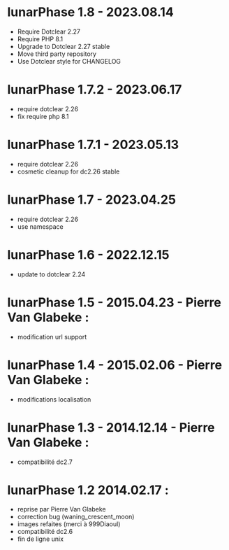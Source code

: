 lunarPhase 1.8 - 2023.08.14
===========================================================
* Require Dotclear 2.27
* Require PHP 8.1
* Upgrade to Dotclear 2.27 stable
* Move third party repository
* Use Dotclear style for CHANGELOG

lunarPhase 1.7.2 - 2023.06.17
===========================================================
* require dotclear 2.26
* fix require php 8.1

lunarPhase 1.7.1 - 2023.05.13
===========================================================
* require dotclear 2.26
* cosmetic cleanup for dc2.26 stable

lunarPhase 1.7 - 2023.04.25
===========================================================
* require dotclear 2.26
* use namespace

lunarPhase 1.6 - 2022.12.15
===========================================================
* update to dotclear 2.24

lunarPhase 1.5 - 2015.04.23 - Pierre Van Glabeke :
===========================================================
* modification url support

lunarPhase 1.4 - 2015.02.06 - Pierre Van Glabeke :
===========================================================
* modifications localisation

lunarPhase 1.3 - 2014.12.14 - Pierre Van Glabeke :
===========================================================
* compatibilité dc2.7

lunarPhase 1.2 2014.02.17 :
===========================================================
* reprise par Pierre Van Glabeke
* correction bug (waning_crescent_moon)
* images refaites (merci à 999Diaoul)
* compatibilité dc2.6
* fin de ligne unix